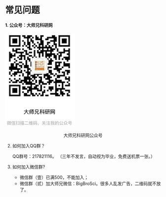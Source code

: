 # 常见问题

#### 1. 公众号：大师兄科研网

![](qrcode.png)

<p align = "center"> 大师兄科研网公众号 </p>

2. 如何加入QQ群？

   QQ群号：217821116。 （三年不发言，自动视为毕业，免费送机票一张。）

3. 如何加入微信群?

   * 微信群（壹）已满500，不能加入；
   * 微信群（贰）加大师兄微信：BigBroSci。很多人乱发广告，二维码就不放了。



